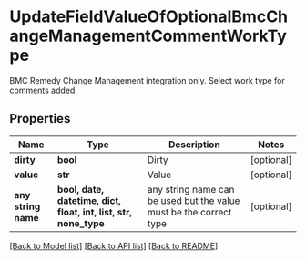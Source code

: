 # UpdateFieldValueOfOptionalBmcChangeManagementCommentWorkType

BMC Remedy Change Management integration only.  Select work type for comments added.

## Properties
Name | Type | Description | Notes
------------ | ------------- | ------------- | -------------
**dirty** | **bool** | Dirty | [optional] 
**value** | **str** | Value | [optional] 
**any string name** | **bool, date, datetime, dict, float, int, list, str, none_type** | any string name can be used but the value must be the correct type | [optional]

[[Back to Model list]](../README.md#documentation-for-models) [[Back to API list]](../README.md#documentation-for-api-endpoints) [[Back to README]](../README.md)


